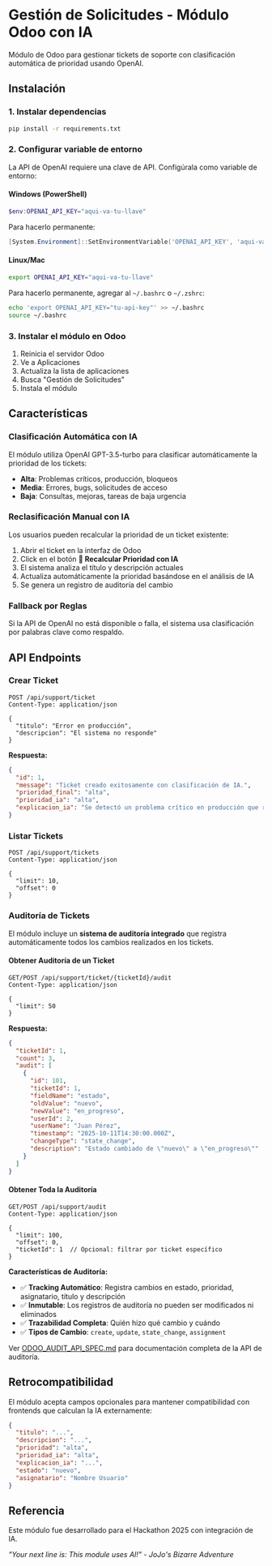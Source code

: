 # Gestión de Solicitudes - Módulo Odoo con IA

Módulo de Odoo para gestionar tickets de soporte con clasificación automática de prioridad usando OpenAI.

## Instalación

### 1. Instalar dependencias

```bash
pip install -r requirements.txt
```

### 2. Configurar variable de entorno

La API de OpenAI requiere una clave de API. Configúrala como variable de entorno:

#### Windows (PowerShell)
```powershell
$env:OPENAI_API_KEY="aqui-va-tu-llave"
```

Para hacerlo permanente:
```powershell
[System.Environment]::SetEnvironmentVariable('OPENAI_API_KEY', 'aqui-va-tu-llave', 'User')
```

#### Linux/Mac
```bash
export OPENAI_API_KEY="aqui-va-tu-llave"
```

Para hacerlo permanente, agregar al `~/.bashrc` o `~/.zshrc`:
```bash
echo 'export OPENAI_API_KEY="tu-api-key"' >> ~/.bashrc
source ~/.bashrc
```

### 3. Instalar el módulo en Odoo

1. Reinicia el servidor Odoo
2. Ve a Aplicaciones
3. Actualiza la lista de aplicaciones
4. Busca "Gestión de Solicitudes"
5. Instala el módulo

## Características

### Clasificación Automática con IA

El módulo utiliza OpenAI GPT-3.5-turbo para clasificar automáticamente la prioridad de los tickets:

- **Alta**: Problemas críticos, producción, bloqueos
- **Media**: Errores, bugs, solicitudes de acceso
- **Baja**: Consultas, mejoras, tareas de baja urgencia

### Reclasificación Manual con IA

Los usuarios pueden recalcular la prioridad de un ticket existente:

1. Abrir el ticket en la interfaz de Odoo
2. Click en el botón **🤖 Recalcular Prioridad con IA**
3. El sistema analiza el título y descripción actuales
4. Actualiza automáticamente la prioridad basándose en el análisis de IA
5. Se genera un registro de auditoría del cambio

### Fallback por Reglas

Si la API de OpenAI no está disponible o falla, el sistema usa clasificación por palabras clave como respaldo.

## API Endpoints

### Crear Ticket
```
POST /api/support/ticket
Content-Type: application/json

{
  "titulo": "Error en producción",
  "descripcion": "El sistema no responde"
}
```

**Respuesta:**
```json
{
  "id": 1,
  "message": "Ticket creado exitosamente con clasificación de IA.",
  "prioridad_final": "alta",
  "prioridad_ia": "alta",
  "explicacion_ia": "Se detectó un problema crítico en producción que requiere atención inmediata."
}
```

### Listar Tickets
```
POST /api/support/tickets
Content-Type: application/json

{
  "limit": 10,
  "offset": 0
}
```

### Auditoría de Tickets

El módulo incluye un **sistema de auditoría integrado** que registra automáticamente todos los cambios realizados en los tickets.

#### Obtener Auditoría de un Ticket
```
GET/POST /api/support/ticket/{ticketId}/audit
Content-Type: application/json

{
  "limit": 50
}
```

**Respuesta:**
```json
{
  "ticketId": 1,
  "count": 3,
  "audit": [
    {
      "id": 101,
      "ticketId": 1,
      "fieldName": "estado",
      "oldValue": "nuevo",
      "newValue": "en_progreso",
      "userId": 2,
      "userName": "Juan Pérez",
      "timestamp": "2025-10-11T14:30:00.000Z",
      "changeType": "state_change",
      "description": "Estado cambiado de \"nuevo\" a \"en_progreso\""
    }
  ]
}
```

#### Obtener Toda la Auditoría
```
GET/POST /api/support/audit
Content-Type: application/json

{
  "limit": 100,
  "offset": 0,
  "ticketId": 1  // Opcional: filtrar por ticket específico
}
```

**Características de Auditoría:**
- ✅ **Tracking Automático**: Registra cambios en estado, prioridad, asignatario, título y descripción
- ✅ **Inmutable**: Los registros de auditoría no pueden ser modificados ni eliminados
- ✅ **Trazabilidad Completa**: Quién hizo qué cambio y cuándo
- ✅ **Tipos de Cambio**: `create`, `update`, `state_change`, `assignment`

Ver [ODOO_AUDIT_API_SPEC.md](./ODOO_AUDIT_API_SPEC.md) para documentación completa de la API de auditoría.

## Retrocompatibilidad

El módulo acepta campos opcionales para mantener compatibilidad con frontends que calculan la IA externamente:

```json
{
  "titulo": "...",
  "descripcion": "...",
  "prioridad": "alta",
  "prioridad_ia": "alta",
  "explicacion_ia": "...",
  "estado": "nuevo",
  "asignatario": "Nombre Usuario"
}
```

## Referencia

Este módulo fue desarrollado para el Hackathon 2025 con integración de IA.

*"Your next line is: This module uses AI!" - JoJo's Bizarre Adventure*
